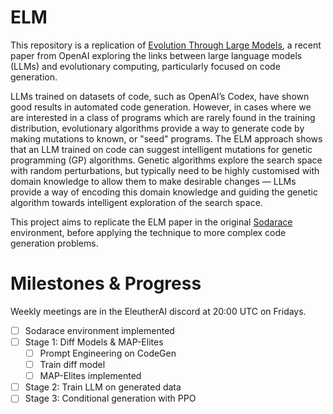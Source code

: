 # ELM

This repository is a replication of [Evolution Through Large Models](https://arxiv.org/abs/2206.08896), a recent paper from OpenAI exploring the links between large language models (LLMs) and evolutionary computing, particularly focused on code generation.

LLMs trained on datasets of code, such as OpenAI’s Codex, have shown good results in automated code generation. However, in cases where we are interested in a class of programs which are rarely found in the training distribution,
evolutionary algorithms provide a way to generate code by making mutations to known, or "seed" programs. The ELM approach shows that an LLM trained on code can suggest intelligent mutations for genetic programming (GP) algorithms. Genetic algorithms explore the search space with random perturbations, but typically need to be highly customised with domain knowledge to allow them to make desirable changes — LLMs provide a way of encoding this domain knowledge and guiding the genetic algorithm towards intelligent exploration of the search space.

This project aims to replicate the ELM paper in the original [Sodarace](https://doi.org/10.1162/ARTL_a_00185) environment, before applying the technique to more complex code generation problems.

# Milestones & Progress

Weekly meetings are in the EleutherAI discord at 20:00 UTC on Fridays.

- [ ] Sodarace environment implemented
- [ ] Stage 1: Diff Models & MAP-Elites
  - [ ] Prompt Engineering on CodeGen
  - [ ] Train diff model
  - [ ] MAP-Elites implemented
- [ ] Stage 2: Train LLM on generated data
- [ ] Stage 3: Conditional generation with PPO
